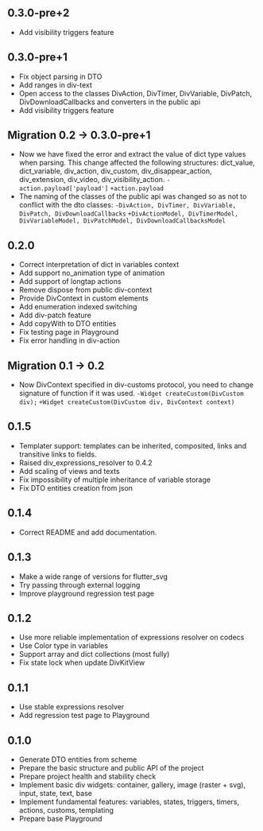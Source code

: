 ## 0.3.0-pre+2
* Add visibility triggers feature

## 0.3.0-pre+1

* Fix object parsing in DTO
* Add ranges in div-text
* Open access to the classes DivAction, DivTimer, DivVariable, DivPatch, DivDownloadCallbacks and
  converters in the public api
* Add visibility triggers feature

## Migration 0.2 → 0.3.0-pre+1

* Now we have fixed the error and extract the value of dict type values when parsing.
  This change affected the following structures: dict_value, dict_variable, div_action, div_custom,
  div_disappear_action, div_extension, div_video, div_visibility_action.
  `-action.payload['payload']`
  `+action.payload`
* The naming of the classes of the public api was changed so as not to conflict with the dto
  classes:
  `-DivAction, DivTimer, DivVariable, DivPatch, DivDownloadCallbacks`
  `+DivActionModel, DivTimerModel, DivVariableModel, DivPatchModel, DivDownloadCallbacksModel`

## 0.2.0

* Correct interpretation of dict in variables context
* Add support no_animation type of animation
* Add support of longtap actions
* Remove dispose from public div-context
* Provide DivContext in custom elements
* Add enumeration indexed switching
* Add div-patch feature
* Add copyWith to DTO entities
* Fix testing page in Playground
* Fix error handling in div-action

## Migration 0.1 → 0.2

* Now DivContext specified in div-customs protocol, you need to change signature of function if it
  was used.
  `-Widget createCustom(DivCustom div);`
  `+Widget createCustom(DivCustom div, DivContext context)`

## 0.1.5

* Templater support: templates can be inherited, composited, links and transitive links to fields.
* Raised div_expressions_resolver to 0.4.2
* Add scaling of views and texts
* Fix impossibility of multiple inheritance of variable storage
* Fix DTO entities creation from json

## 0.1.4

* Correct README and add documentation.

## 0.1.3

* Make a wide range of versions for flutter_svg
* Try passing through external logging
* Improve playground regression test page

## 0.1.2

* Use more reliable implementation of expressions resolver on codecs
* Use Color type in variables
* Support array and dict collections (most fully)
* Fix state lock when update DivKitView

## 0.1.1

* Use stable expressions resolver
* Add regression test page to Playground

## 0.1.0

* Generate DTO entities from scheme
* Prepare the basic structure and public API of the project
* Prepare project health and stability check
* Implement basic div widgets: container, gallery, image (raster + svg), input, state, text, base
* Implement fundamental features: variables, states, triggers, timers, actions, customs, templating
* Prepare base Playground